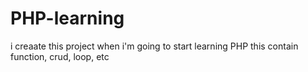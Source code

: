 # PHP-learning
i creaate this project when i'm going to start learning PHP this contain function, crud, loop, etc
